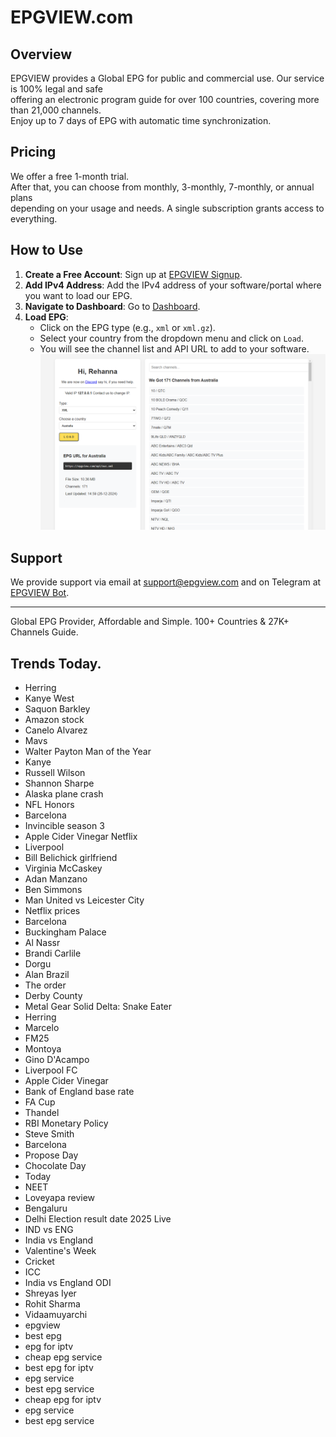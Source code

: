 # EPGVIEW.com



## Overview
EPGVIEW provides a Global EPG for public and commercial use. Our service is 100% legal and safe\
offering an electronic program guide for over 100 countries, covering more than 21,000 channels.\
Enjoy up to 7 days of EPG with automatic time synchronization.

## Pricing
We offer a free 1-month trial. \
After that, you can choose from monthly, 3-monthly, 7-monthly, or annual plans \
depending on your usage and needs. A single subscription grants access to everything.

## How to Use
1. **Create a Free Account**: Sign up at [EPGVIEW Signup](https://epgview.com/signup.php).
2. **Add IPv4 Address**: Add the IPv4 address of your software/portal where you want to load our EPG.
3. **Navigate to Dashboard**: Go to [Dashboard](https://epgview.com/dashboard.php).
4. **Load EPG**:
   - Click on the EPG type (e.g., `xml` or `xml.gz`).
   - Select your country from the dropdown menu and click on `Load`.
   - You will see the channel list and API URL to add to your software.
![EPGVIEW](img/dashboard.png)
## Support
We provide support via email at [support@epgview.com](mailto:support@epgview.com) and on Telegram at [EPGVIEW Bot](https://t.me/epgview_bot).

---

Global EPG Provider, Affordable and Simple. 100+ Countries & 27K+ Channels Guide.

## Trends Today.

- Herring
- Kanye West
- Saquon Barkley
- Amazon stock
- Canelo Alvarez
- Mavs
- Walter Payton Man of the Year
- Kanye
- Russell Wilson
- Shannon Sharpe
- Alaska plane crash
- NFL Honors
- Barcelona
- Invincible season 3
- Apple Cider Vinegar Netflix
- Liverpool
- Bill Belichick girlfriend
- Virginia McCaskey
- Adan Manzano
- Ben Simmons
- Man United vs Leicester City
- Netflix prices
- Barcelona
- Buckingham Palace
- Al Nassr
- Brandi Carlile
- Dorgu
- Alan Brazil
- The order
- Derby County
- Metal Gear Solid Delta: Snake Eater
- Herring
- Marcelo
- FM25
- Montoya
- Gino D'Acampo
- Liverpool FC
- Apple Cider Vinegar
- Bank of England base rate
- FA Cup
- Thandel
- RBI Monetary Policy
- Steve Smith
- Barcelona
- Propose Day
- Chocolate Day
- Today
- NEET
- Loveyapa review
- Bengaluru
- Delhi Election result date 2025 Live
- IND vs ENG
- India vs England
- Valentine's Week
- Cricket
- ICC
- India vs England ODI
- Shreyas Iyer
- Rohit Sharma
- Vidaamuyarchi
- epgview
- best epg
- epg for iptv
- cheap epg service
- best epg for iptv
- epg service
- best epg service
- cheap epg for iptv
- epg service
- best epg service
